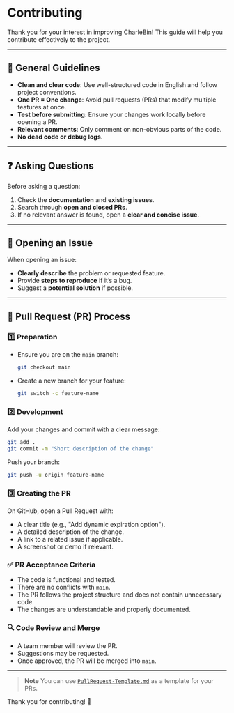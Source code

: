 # Contributing

Thank you for your interest in improving CharleBin! This guide will help you contribute effectively to the project.

---

## 📌 General Guidelines

- **Clean and clear code**: Use well-structured code in English and follow project conventions.
- **One PR = One change**: Avoid pull requests (PRs) that modify multiple features at once.
- **Test before submitting**: Ensure your changes work locally before opening a PR.
- **Relevant comments**: Only comment on non-obvious parts of the code.
- **No dead code or debug logs**.

---

## ❓ Asking Questions

Before asking a question:
1. Check the **documentation** and **existing issues**.
2. Search through **open and closed PRs**.
3. If no relevant answer is found, open a **clear and concise issue**.

---

## 📝 Opening an Issue

When opening an issue:
- **Clearly describe** the problem or requested feature.
- Provide **steps to reproduce** if it’s a bug.
- Suggest a **potential solution** if possible.

---

## 🚀 Pull Request (PR) Process

### 1️⃣ Preparation
- Ensure you are on the `main` branch:
  ```sh
  git checkout main
  ```

- Create a new branch for your feature:
  ```sh
  git switch -c feature-name
  ```
### 2️⃣ Development

Add your changes and commit with a clear message:
```sh
git add .
git commit -m "Short description of the change"
```

Push your branch:
```sh
git push -u origin feature-name
```

### 3️⃣ Creating the PR

On GitHub, open a Pull Request with:
- A clear title (e.g., "Add dynamic expiration option").
- A detailed description of the change.
- A link to a related issue if applicable.
- A screenshot or demo if relevant.

### ✅ PR Acceptance Criteria

- The code is functional and tested.
- There are no conflicts with `main`.
- The PR follows the project structure and does not contain unnecessary code.
- The changes are understandable and properly documented.

### 🔍 Code Review and Merge

- A team member will review the PR.
- Suggestions may be requested.
- Once approved, the PR will be merged into `main`.

---

> **Note**
> You can use [``PullRequest-Template.md``](./PullRequest-Template.md) as a template for your PRs.

Thank you for contributing! 🚀